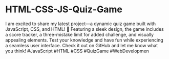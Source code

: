 # HTML-CSS-JS-Quiz-Game
I am excited to share my latest project—a dynamic quiz game built with JavaScript, CSS, and HTML! 🚀 Featuring a sleek design, the game includes a score tracker, a three-mistake limit for added challenge, and visually appealing elements. Test your knowledge and have fun while experiencing a seamless user interface. Check it out on GitHub and let me know what you think! #JavaScript #HTML #CSS #QuizGame #WebDevelopmen
